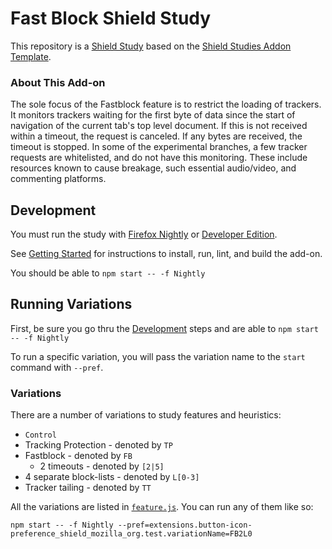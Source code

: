 # Fast Block Shield Study

This repository is a [Shield Study](https://wiki.mozilla.org/Firefox/Shield/Shield_Studies) based on the [Shield Studies Addon Template](https://github.com/mozilla/shield-studies-addon-template). 

### About This Add-on

The sole focus of the Fastblock feature is to restrict the loading of trackers. It monitors trackers waiting for the first byte of data since the start of navigation of the current tab's top level document. If this is not received within a timeout, the request is canceled. If any bytes are received, the timeout is stopped. In some of the experimental branches, a few tracker requests are whitelisted, and do not have this monitoring. These include resources known to cause breakage, such essential audio/video, and commenting platforms.

## Development

You must run the study with [Firefox
Nightly](https://www.mozilla.org/en-US/firefox/channel/desktop/#nightly) or
[Developer
Edition](https://www.mozilla.org/firefox/developer/).

See [Getting
Started](https://github.com/mozilla/FastBlockShield/blob/master/docs/DEV.md#getting-started) for instructions to install, run, lint, and build the add-on.

You should be able to `npm start -- -f Nightly`

## Running Variations

First, be sure you go thru the [Development](#Development) steps and are able
to `npm start -- -f Nightly`

To run a specific variation, you will pass the variation name to the `start`
command with `--pref`.

### Variations

There are a number of variations to study features and heuristics:

  * `Control`
  * Tracking Protection - denoted by `TP`
  * Fastblock - denoted by `FB`
    * 2 timeouts - denoted by `[2|5]`
  * 4 separate block-lists - denoted by `L[0-3]`
  * Tracker tailing - denoted by `TT`

All the variations are listed in
[`feature.js`](https://github.com/mozilla/FastBlockShield/blob/master/src/feature.js).
You can run any of them like so:

```
npm start -- -f Nightly --pref=extensions.button-icon-preference_shield_mozilla_org.test.variationName=FB2L0
```
